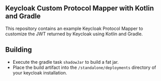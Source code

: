 ##  Keycloak Custom Protocol Mapper with Kotlin and Gradle
This repository contains an example Keycloak Protocol Mapper to customize the JWT returned by Keycloak
using Kotlin and Gradle.

## Building
- Execute the gradle task `shadowJar` to build a fat jar.
- Place the build artifact into the `/standalone/deployments` directory of your keycloak installation.
